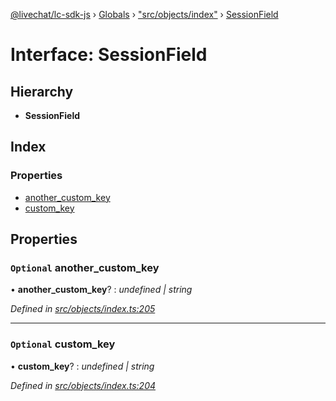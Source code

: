 [@livechat/lc-sdk-js](../README.md) › [Globals](../globals.md) › ["src/objects/index"](../modules/_src_objects_index_.md) › [SessionField](_src_objects_index_.sessionfield.md)

# Interface: SessionField

## Hierarchy

* **SessionField**

## Index

### Properties

* [another_custom_key](_src_objects_index_.sessionfield.md#optional-another_custom_key)
* [custom_key](_src_objects_index_.sessionfield.md#optional-custom_key)

## Properties

### `Optional` another_custom_key

• **another_custom_key**? : *undefined | string*

*Defined in [src/objects/index.ts:205](https://github.com/livechat/lc-sdk-js/blob/d0a32c0/src/objects/index.ts#L205)*

___

### `Optional` custom_key

• **custom_key**? : *undefined | string*

*Defined in [src/objects/index.ts:204](https://github.com/livechat/lc-sdk-js/blob/d0a32c0/src/objects/index.ts#L204)*
